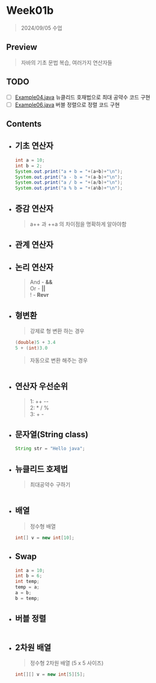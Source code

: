 # Week01b

> 2024/09/05 수업  

## Preview

> 자바의 기초 문법 복습, 여러가지 연산자들  

## TODO

- [ ] [Example04.java](./Example04.java) 뉴클리드 호재법으로 최대 공약수 코드 구현
- [ ] [Example06.java](./Example06.java) 버블 정렬으로 정렬 코드 구현

## Contents

- ## 기초 연산자

    > 
    ```java
    int a = 10;
    int b = 2;
    System.out.print("a + b = "+(a+b)+"\n");
    System.out.print("a - b = "+(a-b)+"\n");
    System.out.print("a / b = "+(a/b)+"\n");
    System.out.print("a % b = "+(a%b)+"\n");
    ```
- ## 증감 연산자

    > a++ 과 ++a 의 차이점을 명확하게 알아야함

- ## 관계 연산자

    > 

- ## 논리 연산자

    > And - **&&**  
    > Or - **||**  
    > ! - **Revr**  

- ## 형변환

    > 강제로 형 변환 하는 경우  
    ```java
    (double)5 + 3.4
    5 + (int)3.0
    ```

    > 자동으로 변환 해주는 경우  
    ```java
    
    ```

- ## 연산자 우선순위

    > 1: ++ --  
    > 2: * / %  
    > 3: + -  

- ## 문자열(String class)  

    ```java
    String str = "Hello java";
    ```

- ## 뉴클리드 호제법

    > 최대공약수 구하기  
    ```java
    
    ```

- ## 배열

    > 정수형 배열
    ```java
    int[] v = new int[10];
    ```

- ## Swap

    ```java
    int a = 10;
    int b = 6;
    int temp;
    temp = a;
    a = b;
    b = temp;
    ```

- ## 버블 정렬

    ```java
    
    ```

- ## 2차원 배열

    > 정수형 2차원 배열 (5 x 5 사이즈)
    ```java
    int[][] v = new int[5][5];
    ```
